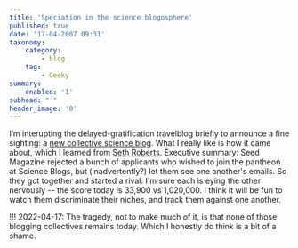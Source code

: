 ```yaml
---
title: 'Speciation in the science blogosphere'
published: true
date: '17-04-2007 09:31'
taxonomy:
    category:
        - blog
    tag:
        - Geeky
summary:
    enabled: '1'
subhead: " "
header_image: '0'
---
```


I’m interupting the delayed-gratification travelblog briefly to announce a fine sighting: a [new collective science blog](http://www.scientificblogging.com/). What I really like is how it came about, which I learned from [Seth Roberts](http://www.blog.sethroberts.net/2007/04/16/birth-of-a-website/). Executive summary: Seed Magazine rejected a bunch of applicants who wished to join the pantheon at Science Blogs, but (inadvertently?) let them see one another's emails. So they got together and started a rival. I'm sure each is eying the other nervously -- the score today is 33,900 vs 1,020,000. I think it will be fun to watch them discriminate their niches, and track them against one another.

!!! 2022-04-17: The tragedy, not to make much of it, is that none of those blogging collectives remains today. Which I honestly do think is a bit of a shame.

